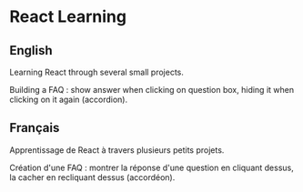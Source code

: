 # React Learning

## English

Learning React through several small projects.

Building a FAQ : show answer when clicking on question box, hiding it when clicking on it again (accordion).

## Français

Apprentissage de React à travers plusieurs petits projets.

Création d'une FAQ : montrer la réponse d'une question en cliquant dessus, la cacher en recliquant dessus (accordéon).
